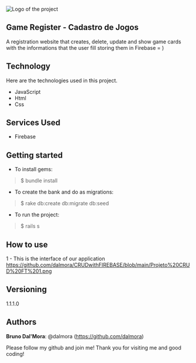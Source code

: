 ![Logo of the project](http://logo_link)
 
## Game Register - Cadastro de Jogos
 
A registration website that creates, delete, update and show game cards with the informations that the user fill storing them in Firebase = )
 
## Technology 
 
Here are the technologies used in this project.


* JavaScript 
* Html 
* Css

## Services Used
 
* Firebase
 
## Getting started
 
* To install gems:
>    $ bundle install
* To create the bank and do as migrations:
>    $ rake db:create db:migrate db:seed
* To run the project:
>    $ rails s
 
## How to use
 
1 - This is the interface of our application
https://github.com/dalmora/CRUDwithFIREBASE/blob/main/Projeto%20CRUD%20FT%201.png


 
  
## Versioning
 
1.1.1.0
 
 
## Authors
 
**Bruno Dal'Mora**: @dalmora (https://github.com/dalmora)
 
 
Please follow my github and join me!
Thank you for visiting me and good coding!
